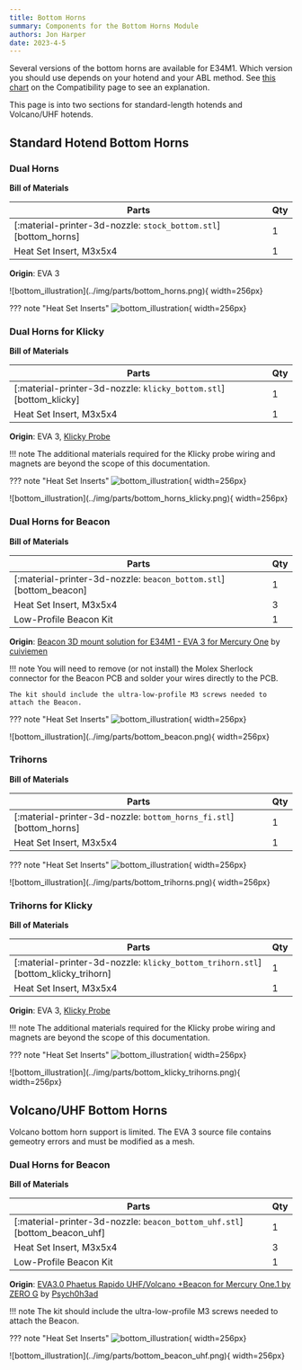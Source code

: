 ```yaml
---
title: Bottom Horns
summary: Components for the Bottom Horns Module
authors: Jon Harper
date: 2023-4-5
---
```


Several versions of the bottom horns are available for E34M1. Which version you should use depends on your hotend and your ABL method. See [this chart](../compat/index.md#bottom-horns) on the Compatibility page to see an explanation.

This page is into two sections for standard-length hotends and Volcano/UHF hotends.

## Standard Hotend Bottom Horns

### Dual Horns
<div markdown class="jh-grid-container jh-grid-2">
<div markdown class="jh-grid-para">

**Bill of Materials**

| Parts     | Qty |
|-----------|-----|
| [:material-printer-3d-nozzle: `stock_bottom.stl`][bottom_horns]     | 1 |
| Heat Set Insert, M3x5x4   | 1 |

**Origin**: EVA 3

</div>
<div markdown class="jh-grid-img">
![bottom_illustration](../img/parts/bottom_horns.png){ width=256px}
</div>
</div>

??? note "Heat Set Inserts"
    ![bottom_illustration](../img/inserts/bottom.png){ width=256px}

### Dual Horns for Klicky

<div markdown class="jh-grid-container jh-grid-2">
<div markdown class="jh-grid-para">

**Bill of Materials**

| Parts     | Qty |
|-----------|-----|
| [:material-printer-3d-nozzle: `klicky_bottom.stl`][bottom_klicky]     | 1 |
| Heat Set Insert, M3x5x4   | 1 |

**Origin**: EVA 3, [Klicky Probe](https://github.com/jlas1/Klicky-Probe)

!!! note
    The additional materials required for the Klicky probe wiring and magnets are beyond the scope of this documentation.

??? note "Heat Set Inserts"
    ![bottom_illustration](../img/inserts/bottom_klicky.png){ width=256px}

</div>
<div markdown class="jh-grid-img">
![bottom_illustration](../img/parts/bottom_horns_klicky.png){ width=256px}
</div>
</div>

### Dual Horns for Beacon

<div markdown class="jh-grid-container jh-grid-2">
<div markdown class="jh-grid-para">

**Bill of Materials**

| Parts     | Qty |
|-----------|-----|
| [:material-printer-3d-nozzle: `beacon_bottom.stl`][bottom_beacon]     | 1 | 
| Heat Set Insert, M3x5x4   | 3 |
| Low-Profile Beacon Kit    | 1 |

**Origin**: [Beacon 3D mount solution for E34M1 - EVA 3 for Mercury One](https://www.printables.com/model/438193-beacon-3d-mount-solution-for-e34m1-eva-3-for-mercu) by [cuiviemen](https://www.printables.com/@cuiviemen_127292)

!!! note
    You will need to remove (or not install) the Molex Sherlock connector for the Beacon PCB and solder your wires directly to the PCB.

    The kit should include the ultra-low-profile M3 screws needed to attach the Beacon.

??? note "Heat Set Inserts"
    ![bottom_illustration](../img/inserts/bottom_beacon.png){ width=256px}

</div>
<div markdown class="jh-grid-img">
![bottom_illustration](../img/parts/bottom_beacon.png){ width=256px}
</div>
</div>

### Trihorns

<div markdown class="jh-grid-container jh-grid-2">
<div markdown class="jh-grid-para">

**Bill of Materials**

| Parts     | Qty |
|-----------|-----|
| [:material-printer-3d-nozzle: `bottom_horns_fi.stl`][bottom_horns]     | 1 |
| Heat Set Insert, M3x5x4   | 1 |

??? note "Heat Set Inserts"
    ![bottom_illustration](../img/inserts/bottom_trihorn.png){ width=256px}

</div>
<div markdown class="jh-grid-img">
![bottom_illustration](../img/parts/bottom_trihorns.png){ width=256px}
</div>
</div>

### Trihorns for Klicky

<div markdown class="jh-grid-container jh-grid-2">
<div markdown class="jh-grid-para">

**Bill of Materials**

| Parts     | Qty |
|-----------|-----|
| [:material-printer-3d-nozzle: `klicky_bottom_trihorn.stl`][bottom_klicky_trihorn]     | 1 |
| Heat Set Insert, M3x5x4   | 1 |

**Origin**: EVA 3, [Klicky Probe](https://github.com/jlas1/Klicky-Probe)

!!! note
    The additional materials required for the Klicky probe wiring and magnets are beyond the scope of this documentation.

??? note "Heat Set Inserts"
    ![bottom_illustration](../img/inserts/bottom_trihorn_klicky.png){ width=256px}

</div>
<div markdown class="jh-grid-img">
![bottom_illustration](../img/parts/bottom_klicky_trihorns.png){ width=256px}
</div>
</div>

## Volcano/UHF Bottom Horns

Volcano bottom horn support is limited. The EVA 3 source file contains gemeotry errors and must be modified as a mesh.

### Dual Horns for Beacon

<div markdown class="jh-grid-container jh-grid-2">
<div markdown class="jh-grid-para">

**Bill of Materials**

| Parts     | Qty |
|-----------|-----|
| [:material-printer-3d-nozzle: `beacon_bottom_uhf.stl`][bottom_beacon_uhf]     | 1 |
| Heat Set Insert, M3x5x4   | 3 |
| Low-Profile Beacon Kit    | 1 |

**Origin**: [EVA3.0 Phaetus Rapido UHF/Volcano +Beacon for Mercury One.1 by ZERO G](https://www.printables.com/model/428524-eva30-phaetus-rapido-uhfvolcano-beacon-for-mercury) by [Psych0h3ad](https://www.printables.com/@Psych0h3ad_168275)

!!! note
    The kit should include the ultra-low-profile M3 screws needed to attach the Beacon.

??? note "Heat Set Inserts"
    ![bottom_illustration](../img/inserts/bottom_beacon_uhf.png){ width=256px}
</div>
<div markdown class="jh-grid-img">
![bottom_illustration](../img/parts/bottom_beacon_uhf.png){ width=256px}
</div>
</div>